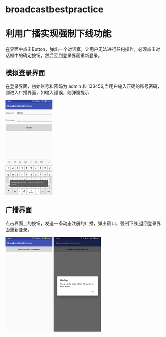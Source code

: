 # broadcastbestpractice

# 利用广播实现强制下线功能

在界面中点击Button，弹出一个对话框，让用户无法进行任何操作，必须点击对话框中的确定按钮，然后回到登录界面重新登录。

## 模拟登录界面
在登录界面，初始账号和密码为 admin 和 123456,当用户输入正确的账号密码，则进入广播界面，如输入错误，则弹窗提示

<img src="https://github.com/xiaolanlaia/broadcastbestpractice/blob/25cb0b7fa08fb9d704ffa80363a966916ea66454/screenshots/Login.png" width="150" height="300"/>

## 广播界面

点击界面上的按钮，发送一条动态注册的广播，弹出窗口，强制下线,退回登录界面重新登录。

<img src="https://github.com/xiaolanlaia/broadcastbestpractice/blob/25cb0b7fa08fb9d704ffa80363a966916ea66454/screenshots/Broadcast.png" width="150" height="300"/>           <img src="https://github.com/xiaolanlaia/broadcastbestpractice/blob/25cb0b7fa08fb9d704ffa80363a966916ea66454/screenshots/offline.png" width="150" height="300"/>
